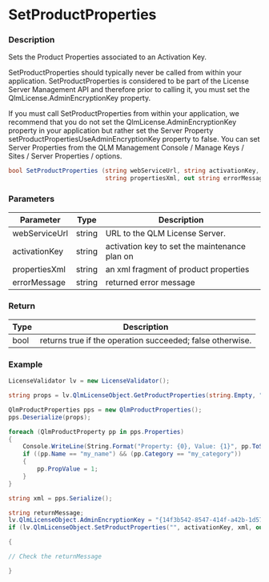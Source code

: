 # SetProductProperties

### Description

Sets the Product Properties associated to an Activation Key.

SetProductProperties should typically never be called from within your application. SetProductProperties is considered to be part of the License Server Management API and therefore prior to calling it, you must set the QlmLicense.AdminEncryptionKey property.

If you must call SetProductProperties from within your application, we recommend that you do not set the QlmLicense.AdminEncryptionKey property in your application but rather set the Server Property setProductPropertiesUseAdminEncryptionKey property to false. You can set Server Properties from the QLM Management Console / Manage Keys / Sites / Server Properties / options.

```c#
bool SetProductProperties (string webServiceUrl, string activationKey, 
                           string propertiesXml, out string errorMessage)
```

### Parameters

| Parameter     |  Type  | Description                                   |
| ------------- | :----: | --------------------------------------------- |
| webServiceUrl | string | URL to the QLM License Server.                |
| activationKey | string | activation key to set the maintenance plan on |
| propertiesXml | string | an xml fragment of product properties         |
| errorMessage  | string | returned error message                        |

### Return

| Type | Description                                               |
| ---- | --------------------------------------------------------- |
| bool | returns true if the operation succeeded; false otherwise. |

### Example

```c#
LicenseValidator lv = new LicenseValidator();

string props = lv.QlmLicenseObject.GetProductProperties(string.Empty, "AXDJ0T0Z00AEIX8F8ZHE3J1G8P", out response);

QlmProductProperties pps = new QlmProductProperties();
pps.Deserialize(props);

foreach (QlmProductProperty pp in pps.Properties)
{
    Console.WriteLine(String.Format("Property: {0}, Value: {1}", pp.ToString(), pp.PropValue));
    if ((pp.Name == "my_name") && (pp.Category == "my_category"))
    {
        pp.PropValue = 1;
    }
}

string xml = pps.Serialize();

string returnMessage;
lv.QlmLicenseObject.AdminEncryptionKey = "{14f3b542-8547-414f-a42b-1d571bd733d4}";
if (lv.QlmLicenseObject.SetProductProperties("", activationKey, xml, out returnMessage) == false)

{

// Check the returnMessage

}
```

